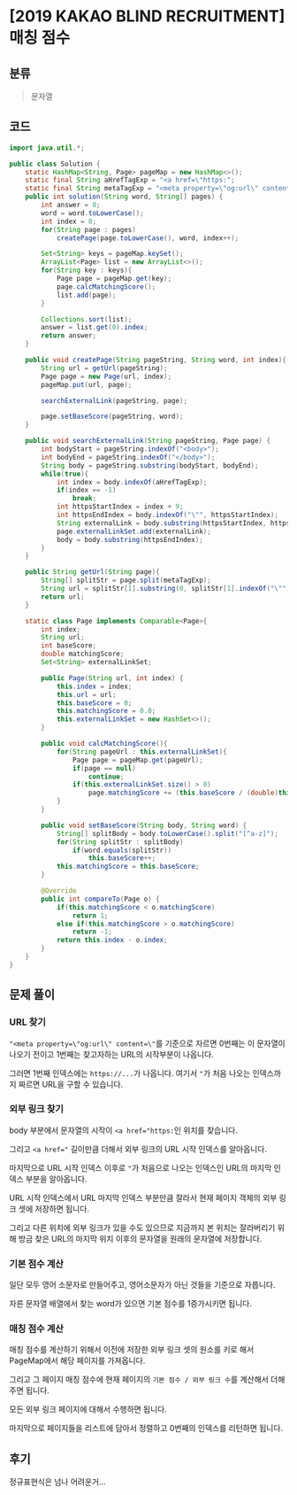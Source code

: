 # [2019 KAKAO BLIND RECRUITMENT] 매칭 점수

## 분류
> 문자열

## 코드
```java
import java.util.*;

public class Solution {
    static HashMap<String, Page> pageMap = new HashMap<>();
    static final String aHrefTagExp = "<a href=\"https:";
    static final String metaTagExp = "<meta property=\"og:url\" content=\"";
    public int solution(String word, String[] pages) {
        int answer = 0;
        word = word.toLowerCase();
        int index = 0;
        for(String page : pages)
            createPage(page.toLowerCase(), word, index++);

        Set<String> keys = pageMap.keySet();
        ArrayList<Page> list = new ArrayList<>();
        for(String key : keys){
            Page page = pageMap.get(key);
            page.calcMatchingScore();
            list.add(page);
        }

        Collections.sort(list);
        answer = list.get(0).index;
        return answer;
    }

    public void createPage(String pageString, String word, int index){
        String url = getUrl(pageString);
        Page page = new Page(url, index);
        pageMap.put(url, page);

        searchExternalLink(pageString, page);

        page.setBaseScore(pageString, word);
    }

    public void searchExternalLink(String pageString, Page page) {
        int bodyStart = pageString.indexOf("<body>");
        int bodyEnd = pageString.indexOf("</body>");
        String body = pageString.substring(bodyStart, bodyEnd);
        while(true){
            int index = body.indexOf(aHrefTagExp);
            if(index == -1)
                break;
            int httpsStartIndex = index + 9;
            int httpsEndIndex = body.indexOf("\"", httpsStartIndex);
            String externalLink = body.substring(httpsStartIndex, httpsEndIndex);
            page.externalLinkSet.add(externalLink);
            body = body.substring(httpsEndIndex);
        }
    }

    public String getUrl(String page){
        String[] splitStr = page.split(metaTagExp);
        String url = splitStr[1].substring(0, splitStr[1].indexOf("\""));
        return url;
    }

    static class Page implements Comparable<Page>{
        int index;
        String url;
        int baseScore;
        double matchingScore;
        Set<String> externalLinkSet;

        public Page(String url, int index) {
            this.index = index;
            this.url = url;
            this.baseScore = 0;
            this.matchingScore = 0.0;
            this.externalLinkSet = new HashSet<>();
        }

        public void calcMatchingScore(){
            for(String pageUrl : this.externalLinkSet){
                Page page = pageMap.get(pageUrl);
                if(page == null)
                    continue;
                if(this.externalLinkSet.size() > 0)
                    page.matchingScore += (this.baseScore / (double)this.externalLinkSet.size());
            }
        }

        public void setBaseScore(String body, String word) {
            String[] splitBody = body.toLowerCase().split("[^a-z]");
            for(String splitStr : splitBody)
                if(word.equals(splitStr))
                    this.baseScore++;
            this.matchingScore = this.baseScore;
        }

        @Override
        public int compareTo(Page o) {
            if(this.matchingScore < o.matchingScore)
                return 1;
            else if(this.matchingScore > o.matchingScore)
                return -1;
            return this.index - o.index;
        }
    }
}
```

## 문제 풀이
### URL 찾기
`"<meta property=\"og:url\" content=\"`를 기준으로 자르면 0번째는 이 문자열이 나오기 전이고 1번째는 찾고자하는 URL의 시작부분이 나옵니다.

그러면 1번째 인덱스에는 `https://...`가 나옵니다. 여기서 `"`가 처음 나오는 인덱스까지 짜르면 URL을 구할 수 있습니다.

### 외부 링크 찾기
body 부분에서 문자열의 시작이 `<a href="https:`인 위치를 찾습니다.

그리고 `<a href="` 길이만큼 더해서 외부 링크의 URL 시작 인덱스를 알아옵니다.

마지막으로 URL 시작 인덱스 이후로 `"`가 처음으로 나오는 인덱스인 URL의 마지막 인덱스 부분을 알아옵니다.

URL 시작 인덱스에서 URL 마지막 인덱스 부분만큼 잘라서 현재 페이지 객체의 외부 링크 셋에 저장하면 됩니다.

그리고 다른 위치에 외부 링크가 있을 수도 있으므로 지금까지 본 위치는 잘라버리기 위해 방금 찾은 URL의 마지막 위치 이후의 문자열을 원래의 문자열에 저장합니다.

### 기본 점수 계산
일단 모두 영어 소문자로 만들어주고, 영어소문자가 아닌 것들을 기준으로 자릅니다.

자른 문자열 배열에서 찾는 word가 있으면 기본 점수를 1증가시키면 됩니다.

### 매칭 점수 계산
매칭 점수를 계산하기 위해서 이전에 저장한 외부 링크 셋의 원소를 키로 해서 PageMap에서 해당 페이지를 가져옵니다.

그리고 그 페이지 매칭 점수에 현재 페이지의 `기본 점수 / 외부 링크 수`를 계산해서 더해주면 됩니다.

모든 외부 링크 페이지에 대해서 수행하면 됩니다.

마지막으로 페이지들을 리스트에 담아서 정렬하고 0번째의 인덱스를 리턴하면 됩니다.

## 후기
정규표현식은 넘나 어려운거...